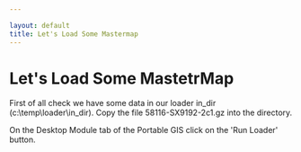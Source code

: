 ```yaml
---

layout: default
title: Let's Load Some Mastermap
---
```


# Let's Load Some MastetrMap #

First of all check we have some data in our loader in_dir (c:\temp\loader\in_dir). Copy the file 58116-SX9192-2c1.gz into the directory.

On the Desktop Module tab of the Portable GIS click on the 'Run Loader' button.
